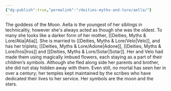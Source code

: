```yaml
---
{"dg-publish":true,"permalink":"/deities-myths-and-lore/aella/"}
---
```



The goddess of the Moon. Aella is the youngest of her siblings in technicality, however she's always acted as though she was the oldest. To many she looks like a darker form of her mother, [[Deities, Myths & Lore/Atia\|Atia]]. She is married to [[Deities, Myths & Lore/Velo\|Velo]], and has her triplets; [[Deities, Myths & Lore/Adone\|Adone]], [[Deities, Myths & Lore/Iros\|Iros]] and [[Deities, Myths & Lore/Sotar\|Sotar]]. Her and Velo had made them using magically imbued flowers, each staying as a part of their children’s symbols. Although she fled along side her parents and brother, she did not stay hidden away with them. Even still, no mortal has seen her in over a century; her temples kept maintained by the scribes who have dedicated their lives to her service. Her symbols are the moon and the stars.

